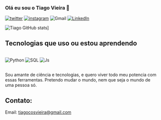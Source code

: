 
### Olá eu sou o Tiago Vieira 🔬

[![twitter](https://img.shields.io/badge/Twitter-1DA1F2?style=for-the-badge&logo=twitter&logoColor=white)](https://twitter.com/Tiago_Oz)
[![instagram](https://img.shields.io/badge/Instagram-E4405F?style=for-the-badge&logo=instagram&logoColor=white)](https://www.intagram.com/tiago_c.v/)
![Gmail](https://img.shields.io/badge/Gmail-D14836?style=for-the-badge&logo=gmail&logoColor=white)
[![LinkedIn](https://img.shields.io/badge/LinkedIn-0077B5?style=for-the-badge&logo=linkedin&logoColor=white)](https://www.linkedin.com/in/tiago-vieira-1672b8230/)

![Tiago GitHub stats](https://github-readme-stats.vercel.app/api?username=TiagoCostaVieira&theme=midnight-purple)]

## Tecnologias que uso ou estou aprendendo

<div style="display: inline_block"><br/> 
<img aling="center" alt="Python" src="https://img.shields.io/badge/Python-3776AB?style=for-the-badge&logo=python&logoColor=white"/>
<img aling="center" alt="SQL" src="https://img.shields.io/badge/MySQL-00000F?style=for-the-badge&logo=mysql&logoColor=white"/>
<img aling="center" alt="Js" src="https://img.shields.io/badge/JavaScript-F7DF1E?style=for-the-badge&logo=javascript&logoColor=blacke"/>
</div><br/>

Sou amante de ciência e tecnologias, e quero viver todo meu potencia com essas ferramentas. Pretendo mudar o mundo, nem que seja o mundo de uma pessoa só.

## Contato:
Email: tiagocosvieira@gmail.com
